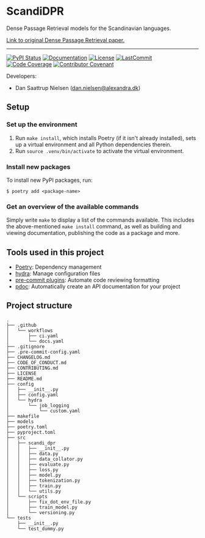 # ScandiDPR

Dense Passage Retrieval models for the Scandinavian languages.

[Link to original Dense Passage Retrieval
paper.](https://doi.org/10.48550/arXiv.2004.04906)

______________________________________________________________________
[![PyPI Status](https://badge.fury.io/py/scandi_dpr.svg)](https://pypi.org/project/scandi_dpr/)
[![Documentation](https://img.shields.io/badge/docs-passing-green)](https://saattrupdan.github.io/ScandiDPR/scandi_dpr.html)
[![License](https://img.shields.io/github/license/saattrupdan/ScandiDPR)](https://github.com/saattrupdan/ScandiDPR/blob/main/LICENSE)
[![LastCommit](https://img.shields.io/github/last-commit/saattrupdan/ScandiDPR)](https://github.com/saattrupdan/ScandiDPR/commits/main)
[![Code Coverage](https://img.shields.io/badge/Coverage-0%25-red.svg)](https://github.com/saattrupdan/ScandiDPR/tree/main/tests)
[![Contributor Covenant](https://img.shields.io/badge/Contributor%20Covenant-2.0-4baaaa.svg)](https://github.com/saattrupdan/ScandiDPR/blob/main/CODE_OF_CONDUCT.md)


Developers:

- Dan Saattrup Nielsen (dan.nielsen@alexandra.dk)


## Setup

### Set up the environment

1. Run `make install`, which installs Poetry (if it isn't already installed), sets up a virtual environment and all Python dependencies therein.
2. Run `source .venv/bin/activate` to activate the virtual environment.

### Install new packages

To install new PyPI packages, run:

```
$ poetry add <package-name>
```

### Get an overview of the available commands

Simply write `make` to display a list of the commands available. This includes the
above-mentioned `make install` command, as well as building and viewing documentation,
publishing the code as a package and more.


## Tools used in this project
* [Poetry](https://towardsdatascience.com/how-to-effortlessly-publish-your-python-package-to-pypi-using-poetry-44b305362f9f): Dependency management
* [hydra](https://hydra.cc/): Manage configuration files
* [pre-commit plugins](https://pre-commit.com/): Automate code reviewing formatting
* [pdoc](https://github.com/pdoc3/pdoc): Automatically create an API documentation for your project


## Project structure
```
.
├── .github
│   └── workflows
│       ├── ci.yaml
│       └── docs.yaml
├── .gitignore
├── .pre-commit-config.yaml
├── CHANGELOG.md
├── CODE_OF_CONDUCT.md
├── CONTRIBUTING.md
├── LICENSE
├── README.md
├── config
│   ├── __init__.py
│   ├── config.yaml
│   └── hydra
│       └── job_logging
│           └── custom.yaml
├── makefile
├── models
├── poetry.toml
├── pyproject.toml
├── src
│   ├── scandi_dpr
│   │   ├── __init__.py
│   │   ├── data.py
│   │   ├── data_collator.py
│   │   ├── evaluate.py
│   │   ├── loss.py
│   │   ├── model.py
│   │   ├── tokenization.py
│   │   ├── train.py
│   │   └── utils.py
│   └── scripts
│       ├── fix_dot_env_file.py
│       ├── train_model.py
│       └── versioning.py
└── tests
    ├── __init__.py
    └── test_dummy.py
```
